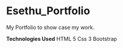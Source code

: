# Esethu_Portfolio

My Portfolio to show case my work.

**Technologies Used**
HTML 5
Css 3
Bootstrap
